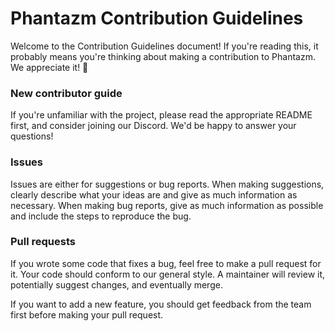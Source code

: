 # Phantazm Contribution Guidelines

Welcome to the Contribution Guidelines document! If you're reading this, it probably means you're thinking about making a contribution to Phantazm. We appreciate it! 💙

### New contributor guide

If you're unfamiliar with the project, please read the appropriate README first, and consider joining our Discord. We'd be happy to answer your questions!

### Issues

Issues are either for suggestions or bug reports. When making suggestions, clearly describe what your ideas are and give as much information as necessary. When making bug reports, give as much information as possible and include the steps to reproduce the bug. 


### Pull requests

If you wrote some code that fixes a bug, feel free to make a pull request for it. Your code should conform to our general style. A maintainer will review it, potentially suggest changes, and eventually merge.

If you want to add a new feature, you should get feedback from the team first before making your pull request. 
